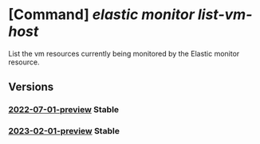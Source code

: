 # [Command] _elastic monitor list-vm-host_

List the vm resources currently being monitored by the Elastic                                monitor resource.

## Versions

### [2022-07-01-preview](/Resources/mgmt-plane/L3N1YnNjcmlwdGlvbnMve30vcmVzb3VyY2Vncm91cHMve30vcHJvdmlkZXJzL21pY3Jvc29mdC5lbGFzdGljL21vbml0b3JzL3t9L2xpc3R2bWhvc3Q=/2022-07-01-preview.xml) **Stable**

<!-- mgmt-plane /subscriptions/{}/resourcegroups/{}/providers/microsoft.elastic/monitors/{}/listvmhost 2022-07-01-preview -->

### [2023-02-01-preview](/Resources/mgmt-plane/L3N1YnNjcmlwdGlvbnMve30vcmVzb3VyY2Vncm91cHMve30vcHJvdmlkZXJzL21pY3Jvc29mdC5lbGFzdGljL21vbml0b3JzL3t9L2xpc3R2bWhvc3Q=/2023-02-01-preview.xml) **Stable**

<!-- mgmt-plane /subscriptions/{}/resourcegroups/{}/providers/microsoft.elastic/monitors/{}/listvmhost 2023-02-01-preview -->
